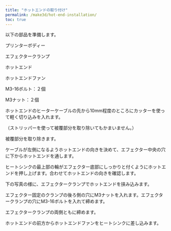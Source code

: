 ```yaml
---
title: "ホットエンドの取り付け"
permalink: /make3d/hot-end-installation/
toc: true
---
```

以下の部品を準備します。

プリンターボディー

エフェクタークランプ

ホットエンド

ホットエンドファン

M3-16ボルト：２個

M3ナット：２個

ホットエンドのヒーターケーブルの先から10mm程度のところにカッターを使って軽く切り込みを入れます。

（ストリッパーを使って被覆部分を取り除いてもかまいません。）

被覆部分を取り除きます。

ケーブルが左側になるようホットエンドの向きを決めて、エフェクター中央の穴に下からホットエンドを通します。

ヒートシンクの最上部の輪がエフェクター底部にしっかりと付くようにホットエンドを押し上げます。合わせてホットエンドの向きを確認します。

下の写真の様に、エフェクタークランプでホットエンドを挟み込みます。

エフェクター固定のクランプの後ろ側の穴にM3ナットを入れます。エフェクタークランプの穴にM3-16ボルトを入れて締めます。

エフェクタークランプの両側ともに締めます。

ホットエンドの前方からホットエンドファンをヒートシンクに差し込みます。
